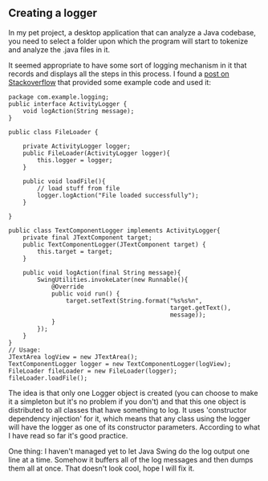 ## Creating a logger 

In my pet project, a desktop application that can analyze a Java codebase, you need to select a folder upon which the program will start to tokenize and analyze the .java files in it.

It seemed appropriate to have some sort of logging mechanism in it that records and displays all the steps in this process. I found a [post on Stackoverflow](https://stackoverflow.com/questions/4297729/sending-messages-to-a-swing-jtextarea-from-different-places) that provided some example code and used it: 

```
package com.example.logging;
public interface ActivityLogger {
    void logAction(String message);
}
```
```
public class FileLoader {

    private ActivityLogger logger;
    public FileLoader(ActivityLogger logger){
        this.logger = logger;
    }

    public void loadFile(){
        // load stuff from file
        logger.logAction("File loaded successfully");
    }

}
```
```
public class TextComponentLogger implements ActivityLogger{
    private final JTextComponent target;
    public TextComponentLogger(JTextComponent target) {
        this.target = target;
    }

    public void logAction(final String message){
        SwingUtilities.invokeLater(new Runnable(){
            @Override
            public void run() {
                target.setText(String.format("%s%s%n", 
                                             target.getText(),
                                             message));
            }
        });
    }
}
// Usage:
JTextArea logView = new JTextArea();
TextComponentLogger logger = new TextComponentLogger(logView);
FileLoader fileLoader = new FileLoader(logger);
fileLoader.loadFile();
```

The idea is that only one Logger object is created (you can choose to make it a simpleton but it's no problem if you don't) and that this one object is distributed to all classes that have something to log. It uses 'constructor dependency injection' for it, which means that any class using the logger will have the logger as one of its constructor parameters. According to what I have read so far it's good practice.

One thing: I haven't managed yet to let Java Swing do the log output one line at a time. Somehow it buffers all of the log messages and then dumps them all at once. That doesn't look cool, hope I will fix it.
